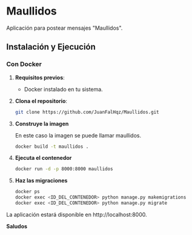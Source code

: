 # Maullidos

Aplicación para postear mensajes "Maullidos".
## Instalación y Ejecución

### Con Docker

1. **Requisitos previos**:
   - Docker instalado en tu sistema.

2. **Clona el repositorio**:
   ```bash
   git clone https://github.com/JuanFalHqz/Maullidos.git
3. **Construye la imagen**
   
   En este caso la imagen se puede llamar maullidos.
   ```bash
   docker build -t maullidos .
4. **Ejecuta el contenedor**
   ```bash
   docker run -d -p 8000:8000 maullidos 

5. **Haz las migraciones**
   ```bash
   docker ps
   docker exec <ID_DEL_CONTENEDOR> python manage.py makemigrations
   docker exec <ID_DEL_CONTENEDOR> python manage.py migrate

La aplicación estará disponible en http://localhost:8000.

**Saludos**
